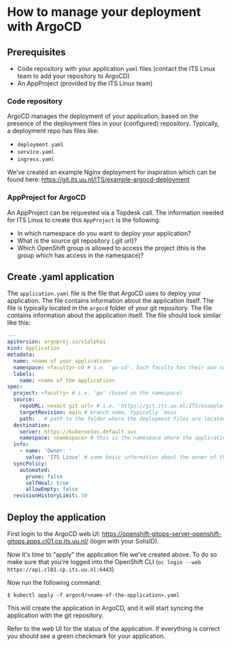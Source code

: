# How to manage your deployment with ArgoCD

## Prerequisites
- Code repository with your application `yaml` files (contact the ITS Linux team to add your repository to ArgoCD)
- An AppProject (provided by the ITS Linux team)

### Code repository
ArgoCD manages the deployment of your application, based on the presence of the deployment files in your (configured) repository.
Typically, a deployment repo has files like:
- `deployment.yaml`
- `service.yaml`
- `ingress.yaml`

We've created an example Nginx deployment for inspiration which can be found here: https://git.its.uu.nl/ITS/example-argocd-deployment

### AppProject for ArgoCD
An AppProject can be requested via a Topdesk call. The information needed for ITS Linux to create this `AppProject` is the following:
- In which namespace do you want to deploy your application?
- What is the source git repository (.git url)?
- Which OpenShift group is allowed to access the project (this is the group which has access in the namespace)?

## Create <application>.yaml application
The `application.yaml` file is the file that ArgoCD uses to deploy your application. The file contains information about the application itself.
The file is typically located in the `argocd` folder of your git repository. The file contains information about the application itself. 
The file should look similar like this:
```yaml
---
apiVersion: argoproj.io/v1alpha1
kind: Application
metadata:
  name: <name of your application>
  namespace: <faculty>-cd # i.e. 'gw-cd'. Each faculty has their own cd namespace, this namespace is managed by the ITS Linux team
  labels:
    name: <name of the application>
spec:
  project: <faculty> # i.e. 'gw' (based on the namespace)
  source:
    repoURL: <exact git url> # i.e. 'https://git.its.uu.nl/ITS/example-argocd-deployment.git'
    targetRevision: main # branch name, typically `main`
    path: . # path to the folder where the deployment files are located (in the case of the example-argocd-deployment repo this is the location of the `kustomization.yaml` file)
  destination:
    server: https://kubernetes.default.svc
    namespace: <namespace> # this is the namespace where the application is deployed
  info:
    - name: 'Owner: '
      value: 'ITS Linux' # some basic information about the owner of the application
  syncPolicy:
    automated:
      prune: false
      selfHeal: true
      allowEmpty: false
  revisionHistoryLimit: 10
```

## Deploy the application
First login to the ArgoCD web UI: https://openshift-gitops-server-openshift-gitops.apps.cl01.cp.its.uu.nl/ (login with your SolisID).

Now it's time to "apply" the application file we've created above.
To do so make sure that you're logged into the OpenShift CLI (`oc login --web https://api.cl01.cp.its.uu.nl:6443`)

Now run the following command:

`$ kubectl apply -f argocd/<name-of-the-application>.yaml`

This will create the application in ArgoCD, and it will start syncing the application with the git repository.

Refer to the web UI for the status of the application. If everything is correct you should see a green checkmark for your application.
